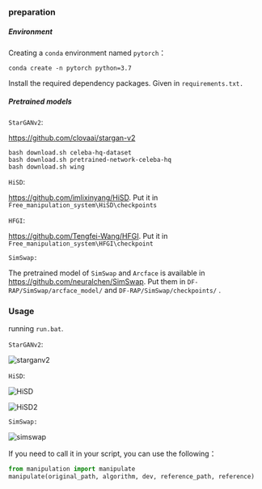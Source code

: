 ### preparation

##### Environment

Creating a `conda` environment named `pytorch`：

```
conda create -n pytorch python=3.7
```

Install the required dependency packages. Given in `requirements.txt.`

##### Pretrained models

`StarGANv2`: 

https://github.com/clovaai/stargan-v2

```
bash download.sh celeba-hq-dataset
bash download.sh pretrained-network-celeba-hq
bash download.sh wing
```

`HiSD`: 

https://github.com/imlixinyang/HiSD.  Put it in `Free_manipulation_system\HiSD\checkpoints`

`HFGI`:

https://github.com/Tengfei-Wang/HFGI. Put it in `Free_manipulation_system\HFGI\checkpoint`

`SimSwap:`

The pretrained model of `SimSwap` and `Arcface` is available in https://github.com/neuralchen/SimSwap. Put them in `DF-RAP/SimSwap/arcface_model/`  and  `DF-RAP/SimSwap/checkpoints/` .



### Usage

running `run.bat`.

`StarGANv2`: 

![starganv2](C:\Users\50925\Desktop\Free_manipulation_system\images\starganv2.png)



`HiSD`: 

![HiSD](C:\Users\50925\Desktop\Free_manipulation_system\images\HiSD.png)



![HiSD2](C:\Users\50925\Desktop\Free_manipulation_system\images\HiSD2.png)



`SimSwap:`

![simswap](C:\Users\50925\Desktop\Free_manipulation_system\images\simswap.png)



If you need to call it in your script, you can use the following：

```python
from manipulation import manipulate
manipulate(original_path, algorithm, dev, reference_path, reference)
```

